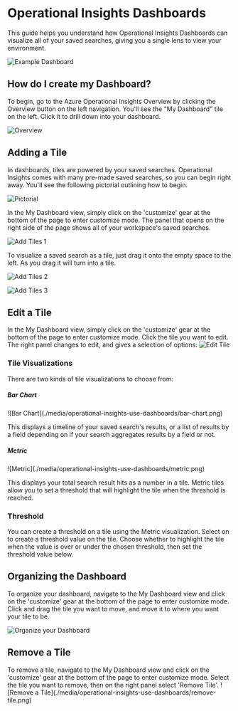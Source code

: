 <properties 
	pageTitle="Operational Insights Dashboards" 
	description="Informational article on basic dashboard usage for Operatioanl Insights" 
	services="operational-insights" 
	documentationCenter="" 
	authors="bandersmsft" 
	manager="jwhit" 
	editor=""/>

<tags 
	ms.service="operational-insights" 
	ms.workload="operation" 
	ms.tgt_pltfrm="na" 
	ms.devlang="na" 
	ms.topic="article" 
	ms.date="11/06/2014" 
	ms.author="banders"/>

<h1>Operational Insights Dashboards</h1>

This guide helps you understand how Operational Insights Dashboards can visualize all of your saved searches, giving you a single lens to view your environment.

![Example Dashboard](./media/operational-insights-use-dashboards/example-dash.png)

<h2 id="whatisaad">How do I create my Dashboard?</h2>

To begin, go to the Azure Operational Insights Overview by clicking the Overview button on the left navigation. You'll see the "My Dashboard" tile on the left. Click it to drill down into your dashboard.

![Overview](./media/operational-insights-use-dashboards/overview.png)



<h2 id="">Adding a Tile</h2>

In dashboards, tiles are powered by your saved searches. Operational Insights comes with many pre-made saved searches, so you can begin right away. You'll see the following pictorial outlining how to begin.

![Pictorial](./media/operational-insights-use-dashboards/pictorial.png)

In the My Dashboard view, simply click on the 'customize' gear at the bottom of the page to enter customize mode. The panel that opens on the right side of the page shows all of your workspace's saved searches.

![Add Tiles 1](./media/operational-insights-use-dashboards/add-tile1.png)

To visualize a saved search as a tile, just drag it onto the empty space to the left. As you drag it will turn into a tile.

![Add Tiles 2](./media/operational-insights-use-dashboards/add-tile2.png)

![Add Tiles 3](./media/operational-insights-use-dashboards/add-tile3.png)


<h2 id="">Edit a Tile</h2>

In the My Dashboard view, simply click on the 'customize' gear at the bottom of the page to enter customize mode. Click the tile you want to edit. The right panel changes to edit, and gives a selection of options:
![Edit Tile](./media/operational-insights-use-dashboards/edit-tile.png)

<h3 id="">Tile Visualizations</h3>
There are two kinds of tile visualizations to choose from:

<h5 id="">Bar Chart</h5>
![Bar Chart](./media/operational-insights-use-dashboards/bar-chart.png)

This displays a timeline of your saved search's results, or a list of results by a field depending on if your search aggregates results by a field or not.

<h5 id="">Metric</h5>
![Metric](./media/operational-insights-use-dashboards/metric.png)

This displays your total search result hits as a number in a tile. Metric tiles allow you to set a threshold that will highlight the tile when the threshold is reached.

<h3 id="">Threshold</h3>
You can create a threshold on a tile using the Metric visualization. Select on to create a threshold value on the tile. Choose whether to highlight the tile when the value is over or under the chosen threshold, then set the threshold value below.

<h2 id="">Organizing the Dashboard</h2>
To organize your dashboard, navigate to the My Dashboard view and click on the 'customize' gear at the bottom of the page to enter customize mode. Click and drag the tile you want to move, and move it to where you want your tile to be.

![Organize your Dashboard](./media/operational-insights-use-dashboards/organize.png)

<h2 id="">Remove a Tile</h2>
To remove a tile, navigate to the My Dashboard view and click on the 'customize' gear at the bottom of the page to enter customize mode. Select the tile you want to remove, then on the right panel select 'Remove Tile'.
![Remove a Tile](./media/operational-insights-use-dashboards/remove-tile.png)